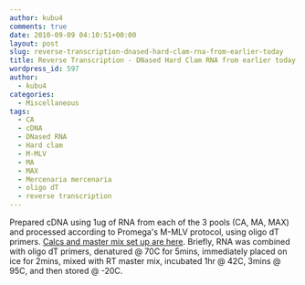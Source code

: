 ```yaml
---
author: kubu4
comments: true
date: 2010-09-09 04:10:51+00:00
layout: post
slug: reverse-transcription-dnased-hard-clam-rna-from-earlier-today
title: Reverse Transcription - DNased Hard Clam RNA from earlier today
wordpress_id: 597
author:
  - kubu4
categories:
  - Miscellaneous
tags:
  - CA
  - cDNA
  - DNased RNA
  - Hard clam
  - M-MLV
  - MA
  - MAX
  - Mercenaria mercenaria
  - oligo dT
  - reverse transcription
---
```


Prepared cDNA using 1ug of RNA from each of the 3 pools (CA, MA, MAX) and processed according to Promega's M-MLV protocol, using oligo dT primers. [Calcs and master mix set up are here](https://spreadsheets.google.com/ccc?key=0AmS_90rPaQMzdEVLYTlhWlA3M0V0Y0luNzh3bU85SVE&hl=en&authkey=CKvPlt8G). Briefly, RNA was combined with oligo dT primers, denatured @ 70C for 5mins, immediately placed on ice for 2mins, mixed with RT master mix, incubated 1hr @ 42C, 3mins @ 95C, and then stored @ -20C.
